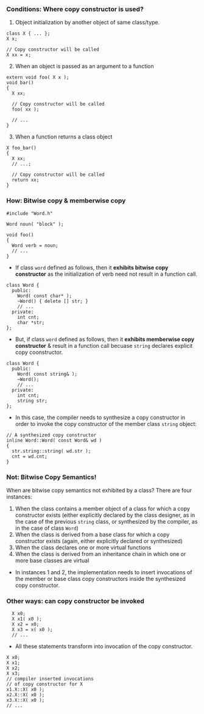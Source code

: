 ### Conditions: Where copy constructor is used?
1. Object initialization by another object of same class/type.
```
class X { ... };
X x;

// Copy constructor will be called
X xx = x;
```
2. When an object is passed as an argument to a function
```
extern void foo( X x );
void bar()
{
  X xx;

  // Copy constructor will be called
  foo( xx );

  // ...
}
```
3. When a function returns a class object
```
X foo_bar()
{
  X xx;
  // ...;

  // Copy constructor will be called
  return xx;
}
```

### How: Bitwise copy & memberwise copy

```
#include "Word.h"

Word noun( "block" );

void foo()
{
  Word verb = noun;
  // ...
}
```
- If class `word` defined as follows, then it **exhibits bitwise copy constructor** as the initialization of verb need not result in a function call.
```
class Word {
  public:
    Word( const char* );
    ~Word() { delete [] str; }
    // ...
  private:
    int cnt;
    char *str;
};
```
- But, if class `word` defined as follows, then it **exhibits memberwise copy constructor** & result in a function call becuase `string` declares explicit copy coonstructor.
```
class Word {
  public:
    Word( const string& );
    ~Word();
    // ...
  private:
    int cnt;
    string str;
};
```
- In this case, the compiler needs to synthesize a copy constructor in order to invoke the copy constructor of the member class `string` object:
```
// A synthesized copy constructor
inline Word::Word( const Word& wd )
{
  str.string::string( wd.str );
  cnt = wd.cnt;
}
```
### Not: Bitwise Copy Semantics!
When are bitwise copy semantics not exhibited by a class? There are four instances:
1. When the class contains a member object of a class for which a copy constructor exists (either
explicitly declared by the class designer, as in the case of the previous `string` class, or synthesized by
the compiler, as in the case of class `Word`)
2. When the class is derived from a base class for which a copy constructor exists (again, either explicitly
declared or synthesized)
3. When the class declares one or more virtual functions
4. When the class is derived from an inheritance chain in which one or more base classes are virtual
- In instances 1 and 2, the implementation needs to insert invocations of the member or base class copy
constructors inside the synthesized copy constructor. 

### Other ways: can copy constructor be invoked
```
  X x0;
  X x1( x0 );
  X x2 = x0;
  X x3 = x( x0 );
  // ...
```
- All these statements transform into invocation of the copy constructor.
```
X x0;
X x1;
X x2;
X x3;
// compiler inserted invocations
// of copy constructor for X
x1.X::X( x0 );
x2.X::X( x0 );
x3.X::X( x0 );
// ...
```
